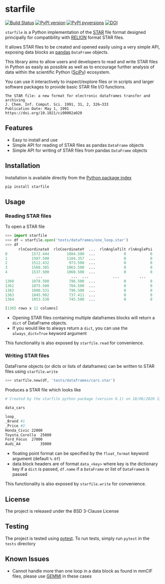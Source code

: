 # starfile
[![Build Status](https://travis-ci.com/alisterburt/starfile.svg?branch=master)](https://travis-ci.com/alisterburt/starfile)
[![PyPI version](https://badge.fury.io/py/starfile.svg)](https://pypi.python.org/pypi/starfile/)
[![PyPI pyversions](https://img.shields.io/pypi/pyversions/starfile.svg)](https://pypi.python.org/pypi/starfile/)
[![DOI](https://zenodo.org/badge/273026988.svg)](https://zenodo.org/badge/latestdoi/273026988)


`starfile` is a Python implementation of the [STAR](https://en.wikipedia.org/wiki/Self-defining_Text_Archive_and_Retrieval) 
file format designed principally for compatibility with [RELION](https://github.com/3dem/relion)
 format STAR files.

It allows STAR files to be created and opened easily using a very simple API, exposing data blocks as [pandas](https://pandas.pydata.org/pandas-docs/stable/getting_started/overview.html) `DataFrame` objects.

This library aims to allow users and developers to read and write STAR files in Python as easily as possible as well as to encourage further analysis of data within the scientific Python ([SciPy](https://www.scipy.org/)) ecosystem.

You can use it interactively to inspect/explore files or in scripts and larger software packages to provide basic STAR file I/O functions.

```
The STAR file: a new format for electronic dataframes transfer and archiving
J. Chem. Inf. Comput. Sci. 1991, 31, 2, 326–333
Publication Date: May 1, 1991
https://doi.org/10.1021/ci00002a020
```
## Features
- Easy to install and use
- Simple API for reading of STAR files as pandas `DataFrame` objects
- Simple API for writing of STAR files from pandas `DataFrame` objects


## Installation
Installation is available directly from the [Python package index](https://pypi.org/project/starfile/)
```bash
pip install starfile
```


## Usage

### Reading STAR files
To open a STAR file
```python
>>> import starfile
>>> df = starfile.open('tests/dataframes/one_loop.star')
>>> df
      rlnCoordinateX  rlnCoordinateY  ...  rlnAngleTilt rlnAnglePsi
0           1572.444        1084.500  ...             0           0
1           1507.500        1104.357  ...             0           0
2           1512.432         973.500  ...             0           0
3           1560.385        1063.500  ...             0           0
4           1537.500        1060.500  ...             0           0
              ...             ...  ...           ...         ...
1360        1078.500         796.500  ...             0           0
1361        1075.500         784.500  ...             0           0
1362        1080.531         796.500  ...             0           0
1363        1045.992         737.411  ...             0           0
1364        1053.530         745.500  ...             0           0

[1365 rows x 12 columns]
```

- Opening STAR files containing multiple dataframes blocks will return a `dict` of DataFrame objects.
- If you would like to always return a `dict`, you can use the `always_dict=True` keyword argument

This functionality is also exposed by `starfile.read` for convenience.

### Writing STAR files
DataFrame objects (or dicts or lists of dataframes) can be written to STAR files using `starfile.write`

```python
>>> starfile.new(df, 'tests/dataframes/cars.star')
```

Produces a STAR file which looks like
```bash
# Created by the starfile python package (version 0.1) on 18/06/2020 13:26:32

data_cars

loop_
_Brand #1
_Price #2
Honda_Civic	22000
Toyota_Corolla	25000
Ford_Focus	27000
Audi_A4	        35000
```


- floating point format can be specified by the `float_format` keyword argument (default `%.6f`)
- data block headers are of format `data_<key>` where key is the dictionary key if a `dict` is passed, `df.name` if a 
`DataFrame` or list of `DataFrame`s is passed

This functionality is also exposed by `starfile.write` for convenience.

## License
The project is released under the BSD 3-Clause License

## Testing
The project is tested using [pytest](https://github.com/project-gemmi/gemmi). 
To run tests, simply run `pytest` in the `tests` directory

## Known Issues
- Cannot handle more than one loop in a data block as found in mmCIF files, please use 
[GEMMI](https://github.com/project-gemmi/gemmi) in these cases
